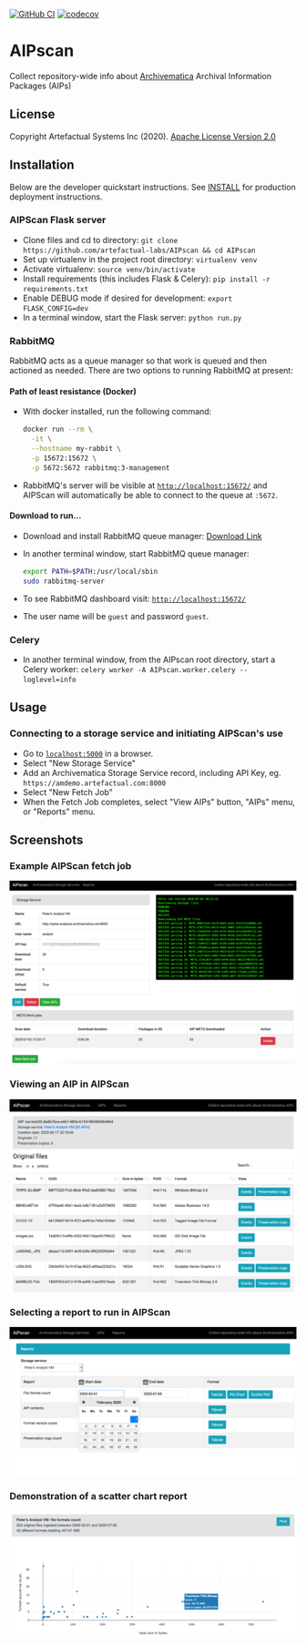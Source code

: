 [![GitHub CI](https://github.com/artefactual-labs/AIPscan/actions/workflows/test.yml/badge.svg)](https://github.com/artefactual-labs/AIPscan/actions/workflows/test.yml)
[![codecov](https://codecov.io/gh/artefactual-labs/AIPscan/branch/main/graph/badge.svg?token=2RRFAM8P89)](https://codecov.io/gh/artefactual-labs/AIPscan)

# AIPscan

Collect repository-wide info about [Archivematica][am-1] Archival
Information Packages (AIPs)

## License

Copyright Artefactual Systems Inc (2020).
[Apache License Version 2.0](LICENSE)

## Installation

Below are the developer quickstart instructions. See [INSTALL](INSTALL.md) for production deployment instructions.

### AIPScan Flask server

* Clone files and cd to directory:  `git clone https://github.com/artefactual-labs/AIPscan && cd AIPscan`
* Set up virtualenv in the project root directory: `virtualenv venv`
* Activate virtualenv: `source venv/bin/activate`
* Install requirements (this includes Flask & Celery): `pip install -r requirements.txt`
* Enable DEBUG mode if desired for development: `export FLASK_CONFIG=dev`
* In a terminal window, start the Flask server: `python run.py`

### RabbitMQ

RabbitMQ acts as a queue manager so that work is queued and then actioned as
needed. There are two options to running RabbitMQ at present:

#### Path of least resistance (Docker)

* With docker installed, run the following command:

  ```bash
  docker run --rm \
    -it \
    --hostname my-rabbit \
    -p 15672:15672 \
    -p 5672:5672 rabbitmq:3-management
  ```

* RabbitMQ's server will be visible at [`http://localhost:15672/`][rabbit-MQ2]
and AIPScan will automatically be able to connect to the queue at `:5672`.

#### Download to run...

* Download and install RabbitMQ queue manager: [Download Link][rabbit-MQ1]
* In another terminal window, start RabbitMQ queue manager:

  ```bash
  export PATH=$PATH:/usr/local/sbin
  sudo rabbitmq-server
  ```

* To see RabbitMQ dashboard visit: [`http://localhost:15672/`][rabbit-MQ2]
* The user name will be `guest` and password `guest`.

### Celery

* In another terminal window, from the AIPscan root directory, start a Celery
worker: `celery worker -A AIPscan.worker.celery --loglevel=info`

## Usage

### Connecting to a storage service and initiating AIPScan's use

* Go to [`localhost:5000`][usage-1] in a browser.
* Select "New Storage Service"
* Add an Archivematica Storage Service record, including API Key, eg.
`https://amdemo.artefactual.com:8000`
* Select "New Fetch Job"
* When the Fetch Job completes, select "View AIPs" button, "AIPs" menu, or
"Reports" menu.

## Screenshots

### Example AIPScan fetch job

![screencap1](screencaps/aipscan_fetch_job.png)

### Viewing an AIP in AIPScan

![screencap2](screencaps/aipscan_view_aip.png)

### Selecting a report to run in AIPScan

![screencap3](screencaps/aipscan_select_report.png)

### Demonstration of a scatter chart report

![screencap4](screencaps/aipscan_scatterplot_report.png)

[am-1]: https://archivematica.org
[rabbit-MQ1]: https://www.rabbitmq.com/download.html
[rabbit-MQ2]: http://localhost:15672/
[usage-1]: http://localhost:5000
